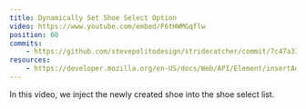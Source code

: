 ```yaml
---
title: Dynamically Set Shoe Select Option
video: https://www.youtube.com/embed/F6tHWMGqflw
position: 60
commits:
    - https://github.com/stevepolitodesign/stridecatcher/commit/7c47a33ba8fce60808e36569a0d81be60d313c07
resources:
    - https://developer.mozilla.org/en-US/docs/Web/API/Element/insertAdjacentHTML
---
```

In this video, we inject the newly created shoe into the shoe select list.